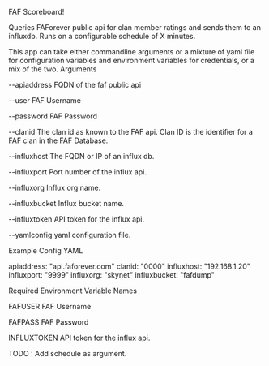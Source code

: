 FAF Scoreboard!

Queries FAForever public api for clan member ratings and sends them to an influxdb. Runs on a configurable schedule of X minutes.

This app can take either commandline arguments or a mixture of yaml file for configuration variables and environment variables for credentials, or a mix of the two.
Arguments

--apiaddress
FQDN of the faf public api

--user
FAF Username

--password
FAF Password

--clanid
The clan id as known to the FAF api. Clan ID is the identifier for a FAF clan in the FAF Database.

--influxhost
The FQDN or IP of an influx db.

--influxport
Port number of the influx api.

--influxorg
Influx org name.

--influxbucket
Influx bucket name.

--influxtoken
API token for the influx api.

--yamlconfig
yaml configuration file.


Example Config YAML

apiaddress: "api.faforever.com"
clanid: "0000"
influxhost: "192.168.1.20"
influxport: "9999"
influxorg: "skynet"
influxbucket: "fafdump"

Required Environment Variable Names

FAFUSER
FAF Username

FAFPASS
FAF Password

INFLUXTOKEN
API token for the influx api.

TODO : Add schedule as argument.